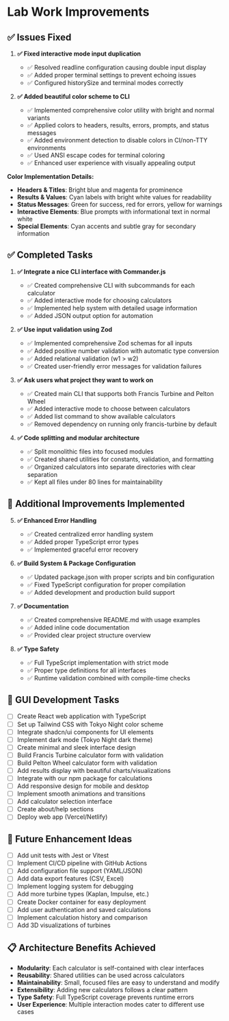 # Lab Work Improvements

## ✅ Issues Fixed

1. **✅ Fixed interactive mode input duplication**
   - ✅ Resolved readline configuration causing double input display
   - ✅ Added proper terminal settings to prevent echoing issues
   - ✅ Configured historySize and terminal modes correctly

2. **✅ Added beautiful color scheme to CLI**
   - ✅ Implemented comprehensive color utility with bright and normal variants
   - ✅ Applied colors to headers, results, errors, prompts, and status messages
   - ✅ Added environment detection to disable colors in CI/non-TTY environments
   - ✅ Used ANSI escape codes for terminal coloring
   - ✅ Enhanced user experience with visually appealing output

**Color Implementation Details:**
- **Headers & Titles**: Bright blue and magenta for prominence
- **Results & Values**: Cyan labels with bright white values for readability
- **Status Messages**: Green for success, red for errors, yellow for warnings
- **Interactive Elements**: Blue prompts with informational text in normal white
- **Special Elements**: Cyan accents and subtle gray for secondary information

## ✅ Completed Tasks

1. **✅ Integrate a nice CLI interface with Commander.js**
   - ✅ Created comprehensive CLI with subcommands for each calculator
   - ✅ Added interactive mode for choosing calculators
   - ✅ Implemented help system with detailed usage information
   - ✅ Added JSON output option for automation

2. **✅ Use input validation using Zod**
   - ✅ Implemented comprehensive Zod schemas for all inputs
   - ✅ Added positive number validation with automatic type conversion
   - ✅ Added relational validation (w1 > w2)
   - ✅ Created user-friendly error messages for validation failures

3. **✅ Ask users what project they want to work on**
   - ✅ Created main CLI that supports both Francis Turbine and Pelton Wheel
   - ✅ Added interactive mode to choose between calculators
   - ✅ Added list command to show available calculators
   - ✅ Removed dependency on running only francis-turbine by default

4. **✅ Code splitting and modular architecture**
   - ✅ Split monolithic files into focused modules
   - ✅ Created shared utilities for constants, validation, and formatting
   - ✅ Organized calculators into separate directories with clear separation
   - ✅ Kept all files under 80 lines for maintainability

## 🚀 Additional Improvements Implemented

5. **✅ Enhanced Error Handling**
   - ✅ Created centralized error handling system
   - ✅ Added proper TypeScript error types
   - ✅ Implemented graceful error recovery

6. **✅ Build System & Package Configuration**
   - ✅ Updated package.json with proper scripts and bin configuration
   - ✅ Fixed TypeScript configuration for proper compilation
   - ✅ Added development and production build support

7. **✅ Documentation**
   - ✅ Created comprehensive README.md with usage examples
   - ✅ Added inline code documentation
   - ✅ Provided clear project structure overview

8. **✅ Type Safety**
   - ✅ Full TypeScript implementation with strict mode
   - ✅ Proper type definitions for all interfaces
   - ✅ Runtime validation combined with compile-time checks

## 🎯 GUI Development Tasks

- [ ] Create React web application with TypeScript
- [ ] Set up Tailwind CSS with Tokyo Night color scheme
- [ ] Integrate shadcn/ui components for UI elements
- [ ] Implement dark mode (Tokyo Night dark theme)
- [ ] Create minimal and sleek interface design
- [ ] Build Francis Turbine calculator form with validation
- [ ] Build Pelton Wheel calculator form with validation
- [ ] Add results display with beautiful charts/visualizations
- [ ] Integrate with our npm package for calculations
- [ ] Add responsive design for mobile and desktop
- [ ] Implement smooth animations and transitions
- [ ] Add calculator selection interface
- [ ] Create about/help sections
- [ ] Deploy web app (Vercel/Netlify)

## 📝 Future Enhancement Ideas

- [ ] Add unit tests with Jest or Vitest
- [ ] Implement CI/CD pipeline with GitHub Actions
- [ ] Add configuration file support (YAML/JSON)
- [ ] Add data export features (CSV, Excel)
- [ ] Implement logging system for debugging
- [ ] Add more turbine types (Kaplan, Impulse, etc.)
- [ ] Create Docker container for easy deployment
- [ ] Add user authentication and saved calculations
- [ ] Implement calculation history and comparison
- [ ] Add 3D visualizations of turbines

## 📋 Architecture Benefits Achieved

- **Modularity**: Each calculator is self-contained with clear interfaces
- **Reusability**: Shared utilities can be used across calculators
- **Maintainability**: Small, focused files are easy to understand and modify
- **Extensibility**: Adding new calculators follows a clear pattern
- **Type Safety**: Full TypeScript coverage prevents runtime errors
- **User Experience**: Multiple interaction modes cater to different use cases
